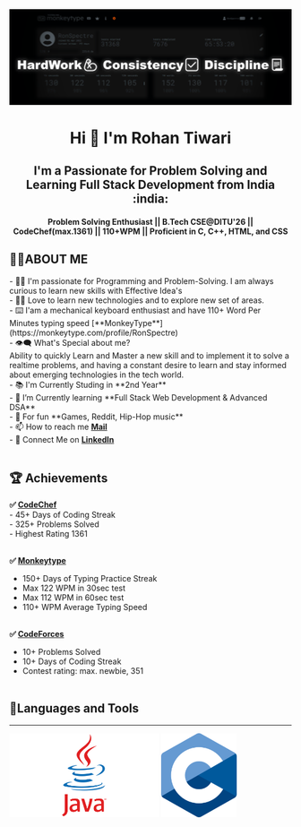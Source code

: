 <img src="https://github.com/mairohanhoon/mairohanhoon/blob/a0bfb32fa2677049e867ba2f90980fdf7227ada2/background_1.png">
<h1 align="center"> Hi 👋 I'm <b>Rohan Tiwari</b></h1>
<h2 align="center"><b>I'm a Passionate for Problem Solving and Learning Full Stack Development from India :india:</b></h2>
<h4 align="center"><b>Problem Solving Enthusiast || B.Tech CSE@DITU'26 || CodeChef(max.1361) || 110+WPM || Proficient in C, C++, HTML, and CSS
</b></h4> 

<h2>🙋‍♂️ABOUT ME</h2>
- 🧑‍🎓 I'm passionate for Programming and Problem-Solving. I am always curious to learn new skills with Effective Idea's<br>
- 👨‍💻 Love to learn new technologies and to explore new set of areas.<br>
- ⌨️ I'am a mechanical keyboard enthusiast and have 110+ Word Per Minutes typing speed [**MonkeyType**](https://monkeytype.com/profile/RonSpectre)<br>
- 👁‍🗨 What's Special about me? <br>
Ability to quickly Learn and Master a new skill and to implement it to solve a realtime problems, and having a constant desire to learn and stay informed about emerging technologies in the tech world.<br>
- 📚 I'm Currently Studing in **2nd Year**<br>
- 📘 I’m Currently learning **Full Stack Web Development & Advanced DSA**<br>
- 🎈 For fun **Games, Reddit, Hip-Hop music**<br>
- 📫 How to reach me <a href="mailto:rohantiwari2709@gmail.com"><b>Mail</b></a><br>
- 🔗 Connect Me on <a href="https://www.linkedin.com/in/rohan-tiwarii/"><b>LinkedIn</b></a><br> <br>

<h2>🏆 Achievements</h2>
<b>✅ <a href= "https://www.codechef.com/users/rohantiwari">CodeChef</a></b><br>
- 45+ Days of Coding Streak<br>
- 325+ Problems Solved<br>
- Highest Rating 1361<br><br>

<b>✅ <a href= "https://monkeytype.com/profile/RohanTiwari">Monkeytype</a></b><br> 
- 150+ Days of Typing Practice Streak<br>
- Max 122 WPM in 30sec test<br>
- Max 112 WPM in 60sec test<br>
- 110+ WPM Average Typing Speed<br><br>

<b>✅ <a href= "https://codeforces.com/profile/tiwarirohan">CodeForces</a></b><br> 
- 10+ Problems Solved<br>
- 10+ Days of Coding Streak<br>
- Contest rating: max. newbie, 351<br><br>

<h2>🚀Languages and Tools</h2> <hr>
<img src="Java_Logo.png" width="auto" height="150px" style="display:inline"> <img src="c_logo.png" width="auto" height="150px" style="display:inline">
